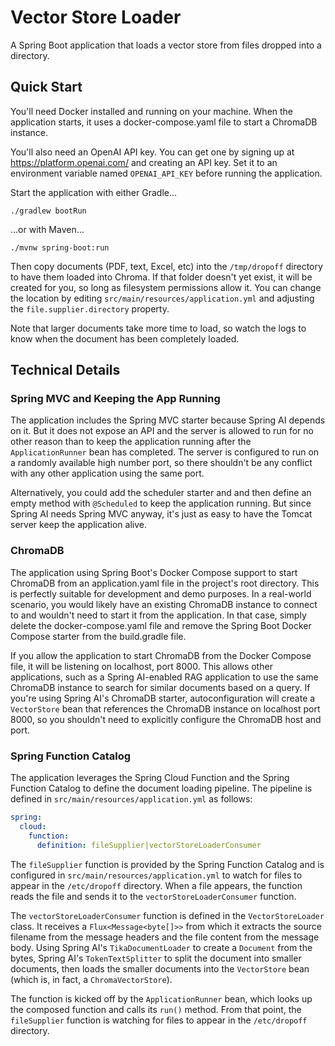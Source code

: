 # Vector Store Loader
A Spring Boot application that loads a vector store from files dropped into
a directory.

## Quick Start
You'll need Docker installed and running on your machine. When the application
starts, it uses a docker-compose.yaml file to start a ChromaDB instance.

You'll also need an OpenAI API key. You can get one by signing up at
https://platform.openai.com/ and creating an API key. Set it to an environment
variable named `OPENAI_API_KEY` before running the application.

Start the application with either Gradle...

```shell
./gradlew bootRun
```

...or with Maven...

```shell
./mvnw spring-boot:run
```

Then copy documents (PDF, text, Excel, etc) into the `/tmp/dropoff` directory
to have them loaded into Chroma. If that folder doesn't yet exist, it will be
created for you, so long as filesystem permissions allow it. You can change
the location by editing `src/main/resources/application.yml` and adjusting
the `file.supplier.directory` property.

Note that larger documents take more time to load, so watch the logs to know
when the document has been completely loaded.

## Technical Details

### Spring MVC and Keeping the App Running

The application includes the Spring MVC starter because Spring AI depends on
it. But it does not expose an API and the server is allowed to run for no
other reason than to keep the application running after the `ApplicationRunner`
bean has completed. The server is configured to run on a randomly available
high number port, so there shouldn't be any conflict with any other application
using the same port.

Alternatively, you could add the scheduler starter and
and then define an empty method with `@Scheduled` to keep the application
running. But since Spring AI needs Spring MVC anyway, it's just as easy to
have the Tomcat server keep the application alive.

### ChromaDB

The application using Spring Boot's Docker Compose support to start ChromaDB
from an application.yaml file in the project's root directory. This is
perfectly suitable for development and demo purposes. In a real-world scenario,
you would likely have an existing ChromaDB instance to connect to and wouldn't
need to start it from the application. In that case, simply delete the
docker-compose.yaml file and remove the Spring Boot Docker Compose starter
from the build.gradle file.

If you allow the application to start ChromaDB from the Docker Compose file,
it will be listening on localhost, port 8000. This allows other applications,
such as a Spring AI-enabled RAG application to use the same ChromaDB instance
to search for similar documents based on a query. If you're using Spring AI's
ChromaDB starter, autoconfiguration will create a `VectorStore` bean that
references the ChromaDB instance on localhost port 8000, so you shouldn't need
to explicitly configure the ChromaDB host and port.

### Spring Function Catalog

The application leverages the Spring Cloud Function and the Spring Function
Catalog to define the document loading pipeline. The pipeline is defined
in `src/main/resources/application.yml` as follows:

```yaml
spring:
  cloud:
    function:
      definition: fileSupplier|vectorStoreLoaderConsumer
```

The `fileSupplier` function is provided by the Spring Function Catalog and
is configured in `src/main/resources/application.yml` to watch for files to
appear in the `/etc/dropoff` directory. When a file appears, the function
reads the file and sends it to the `vectorStoreLoaderConsumer` function.

The `vectorStoreLoaderConsumer` function is defined in the `VectorStoreLoader`
class. It receives a `Flux<Message<byte[]>>` from which it extracts the source
filename from the message headers and the file content from the message body.
Using Spring AI's `TikaDocumentLoader` to create a `Document` from the bytes,
Spring AI's `TokenTextSplitter` to split the document into smaller documents,
then loads the smaller documents into the `VectorStore` bean (which is, in fact,
a `ChromaVectorStore`).

The function is kicked off by the `ApplicationRunner` bean, which looks up
the composed function and calls its `run()` method. From that point, the
`fileSupplier` function is watching for files to appear in the `/etc/dropoff`
directory.
